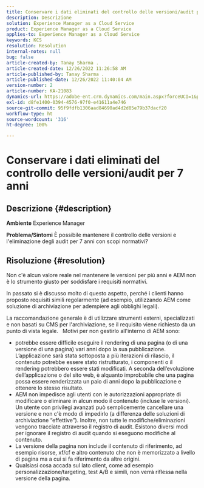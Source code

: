 ```yaml
---
title: Conservare i dati eliminati del controllo delle versioni/audit per 7 anni
description: Descrizione
solution: Experience Manager as a Cloud Service
product: Experience Manager as a Cloud Service
applies-to: Experience Manager as a Cloud Service
keywords: KCS
resolution: Resolution
internal-notes: null
bug: false
article-created-by: Tanay Sharma .
article-created-date: 12/26/2022 11:26:58 AM
article-published-by: Tanay Sharma .
article-published-date: 12/26/2022 11:40:04 AM
version-number: 2
article-number: KA-21083
dynamics-url: https://adobe-ent.crm.dynamics.com/main.aspx?forceUCI=1&pagetype=entityrecord&etn=knowledgearticle&id=beedc534-1085-ed11-81ac-6045bd006239
exl-id: d8fe1400-0394-4576-97f0-e41611a4e746
source-git-commit: 95f9fdfb1306aad84690ad4d2d85e79b37dacf20
workflow-type: ht
source-wordcount: '316'
ht-degree: 100%

---
```


# Conservare i dati eliminati del controllo delle versioni/audit per 7 anni

## Descrizione {#description}

<b>Ambiente</b>
Experience Manager


<b>Problema/Sintomi</b>
È possibile mantenere il controllo delle versioni e l&#39;eliminazione degli audit per 7 anni con scopi normativi?


## Risoluzione {#resolution}


Non c&#39;è alcun valore reale nel mantenere le versioni per più anni e AEM non è lo strumento giusto per soddisfare i requisiti normativi.

In passato si è discusso molto di questo aspetto, perché i clienti hanno proposto requisiti simili regolarmente (ad esempio, utilizzando AEM come soluzione di archiviazione per adempiere agli obblighi legali).

La raccomandazione generale è di utilizzare strumenti esterni, specializzati e non basati su CMS per l&#39;archiviazione, se il requisito viene richiesto da un punto di vista legale.
 
Motivi per non gestirlo all&#39;interno di AEM sono:

- potrebbe essere difficile eseguire il rendering di una pagina (o di una versione di una pagina) vari anni dopo la sua pubblicazione. L’applicazione sarà stata sottoposta a più iterazioni di rilascio, il contenuto potrebbe essere stato ristrutturato, i componenti o il rendering potrebbero essere stati modificati. A seconda dell’evoluzione dell’applicazione o del sito web, è alquanto improbabile che una pagina possa essere renderizzata un paio di anni dopo la pubblicazione e ottenere lo stesso risultato.
- AEM non impedisce agli utenti con le autorizzazioni appropriate di modificare o eliminare in alcun modo il contenuto (incluse le versioni). Un utente con privilegi avanzati può semplicemente cancellare una versione e non c&#39;è modo di impedirlo (a differenza delle soluzioni di archiviazione “effettive”). Inoltre, non tutte le modifiche/eliminazioni vengono tracciate attraverso il registro di audit. Esistono diversi modi per ignorare il registro di audit quando si eseguono modifiche al contenuto.
- La versione della pagina non include il contenuto di riferimento, ad esempio risorse, xf/cf e altro contenuto che non è memorizzato a livello di pagina ma a cui si fa riferimento da altre origini.
- Qualsiasi cosa accada sul lato client, come ad esempio personalizzazione/targeting, test A/B e simili, non verrà riflessa nella versione della pagina.
